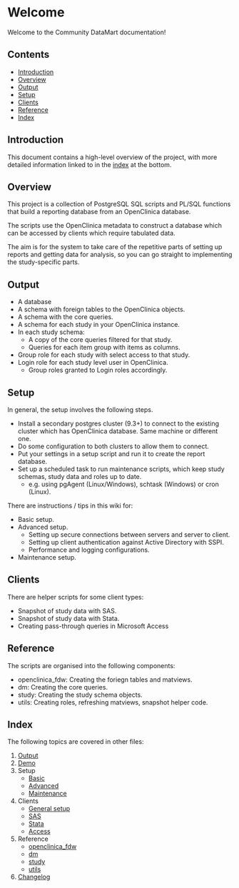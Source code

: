 # Welcome
Welcome to the Community DataMart documentation!


## Contents
- [Introduction](#introduction)
- [Overview](#overview)
- [Output](#output)
- [Setup](#setup)
- [Clients](#clients)
- [Reference](#reference)
- [Index](#index)


## Introduction
This document contains a high-level overview of the project, with more detailed information linked to in the [index](#index) at the bottom.


## Overview
This project is a collection of PostgreSQL SQL scripts and PL/SQL functions 
that build a reporting database from an OpenClinica database.

The scripts use the OpenClinica metadata to construct a database which can be 
accessed by clients which require tabulated data.

The aim is for the system to take care of the repetitive parts of setting up 
reports and getting data for analysis, so you can go straight to implementing 
the study-specific parts.


## Output
- A database
- A schema with foreign tables to the OpenClinica objects.
- A schema with the core queries.
- A schema for each study in your OpenClinica instance.
- In each study schema:
  + A copy of the core queries filtered for that study.
  + Queries for each item group with items as columns.
- Group role for each study with select access to that study.
- Login role for each study level user in OpenClinica.
  + Group roles granted to Login roles accordingly.


## Setup
In general, the setup involves the following steps.
- Install a secondary postgres cluster (9.3+) to connect to the existing 
  cluster which has OpenClinica database. Same machine or different one.
- Do some configuration to both clusters to allow them to connect.
- Put your settings in a setup script and run it to create the report database.
- Set up a scheduled task to run maintenance scripts, which keep study schemas,
  study data and roles up to date.
  + e.g. using pgAgent (Linux/Windows), schtask (Windows) or cron (Linux).

There are instructions / tips in this wiki for:
- Basic setup.
- Advanced setup.
  + Setting up secure connections between servers and server to client.
  + Setting up client authentication against Active Directory with SSPI.
  + Performance and logging configurations.
- Maintenance setup.


## Clients
There are helper scripts for some client types:
- Snapshot of study data with SAS.
- Snapshot of study data with Stata.
- Creating pass-through queries in Microsoft Access


## Reference
The scripts are organised into the following components:
- openclinica_fdw: Creating the foriegn tables and matviews.
- dm: Creating the core queries.
- study: Creating the study schema objects.
- utils: Creating roles, refreshing matviews, snapshot helper code.


## Index
The following topics are covered in other files:

1. [Output](output.md)
1. [Demo](demo/basic_setup_using_juno/readme.md)
1. Setup
   - [Basic](setup/basic.md)
   - [Advanced](setup/advanced.md)
   - [Maintenance](setup/maintenance.md)
1. Clients
   - [General setup](clients/general.md)
   - [SAS](clients/sas.md)
   - [Stata](clients/stata.md)
   - [Access](clients/access.md)
1. Reference
   - [openclinica_fdw](reference/openclinica_fdw.md)
   - [dm](reference/dm.md)
   - [study](reference/study.md)
   - [utils](reference/utils.md)
1. [Changelog](changelog.md)

